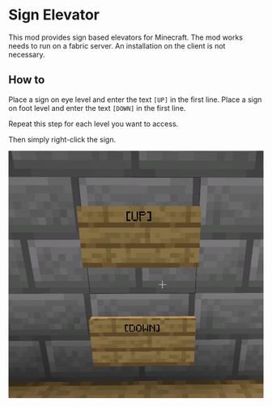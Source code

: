 # Sign Elevator

This mod provides sign based elevators for Minecraft.
The mod works needs to run on a fabric server.
An installation on the client is not necessary. 

## How to

Place a sign on eye level and enter the text `[UP]` in the first line.
Place a sign on foot level and enter the text `[DOWN]` in the first line. 

Repeat this step for each level you want to access.

Then simply right-click the sign.

![img1.png](assets%2Fimg1.png)